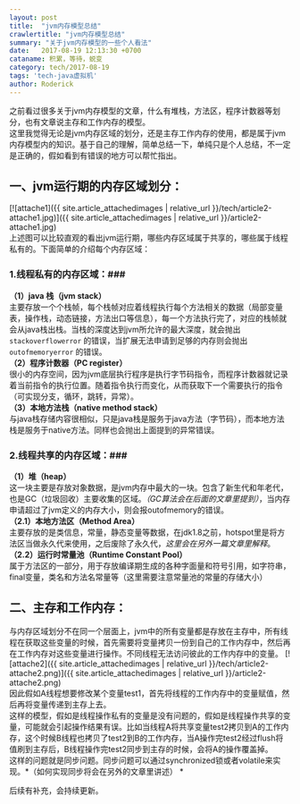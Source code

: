 ```yaml
---
layout: post
title:  "jvm内存模型总结"
crawlertitle: "jvm内存模型总结"
summary: "关于jvm内存模型的一些个人看法"
date:   2017-08-19 12:13:30 +0700
cataname: 积累，等待，蜕变
category: tech/2017-08-19
tags: 'tech-java虚拟机'
author: Roderick
---
```

之前看过很多关于jvm内存模型的文章，什么有堆栈，方法区，程序计数器等划分，也有文章说主存和工作内存的模型。   
这里我觉得无论是jvm内存区域的划分，还是主存工作内存的使用，都是属于jvm内存模型内的知识。基于自己的理解，简单总结一下，单纯只是个人总结，不一定是正确的，假如看到有错误的地方可以帮忙指出。

## 一、jvm运行期的内存区域划分： ##
[![attache1]({{ site.article_attachedimages | relative_url }}/tech/article2-attache1.jpg)]({{ site.article_attachedimages | relative_url }}/article2-attache1.jpg)  
上述图可以比较直观的看出jvm运行期，哪些内存区域属于共享的，哪些属于线程私有的。下面简单的介绍每个内存区域：

### 1.线程私有的内存区域：###
**（1）java 栈（jvm stack）**   
主要存放一个个栈帧，每个栈帧对应着线程执行每个方法相关的数据（局部变量表，操作栈，动态链接，方法出口等信息），每一个方法执行完了，对应的栈帧就会从java栈出栈。当栈的深度达到jvm所允许的最大深度，就会抛出 `stackoverflowerror` 的错误，当扩展无法申请到足够的内存则会抛出 `outofmemoryerror` 的错误。   
**（2）程序计数器（PC register）**   
很小的内存空间，因为jvm底层执行程序是执行字节码指令，而程序计数器就记录着当前指令的执行位置。随着指令执行而变化，从而获取下一个需要执行的指令（可实现分支，循环，跳转，异常）。   
**（3）本地方法栈（native method stack）**   
与java栈存储内容很相似，只是java栈是服务于java方法（字节码），而本地方法栈是服务于native方法。同样也会抛出上面提到的异常错误。  

###  2.线程共享的内存区域：### 
**（1）堆（heap）**   
这一块主要是存放对象数据，是jvm内存中最大的一块。包含了新生代和年老代，也是GC（垃圾回收）主要收集的区域。*（GC算法会在后面的文章里提到）*，当内存申请超过了jvm定义的内存大小，则会报outofmemory的错误。   
**（2.1）本地方法区（Method Area）**   
主要存放的是类信息，常量，静态变量等数据，在jdk1.8之前，hotspot里是将方法区当做永久代来使用，之后废除了永久代，*这里会在另外一篇文章里解释*。   
**（2.2）运行时常量池（Runtime Constant Pool）**   
属于方法区的一部分，用于存放编译期生成的各种字面量和符号引用，如字符串，final变量，类名和方法名常量等（这里需要注意常量池的常量的存储大小）  

## 二、主存和工作内存： ##  
与内存区域划分不在同一个层面上，jvm中的所有变量都是存放在主存中，所有线程在获取这些变量的时候，首先需要将变量拷贝一份到自己的工作内存中，然后再在工作内存对这些变量进行操作。不同线程无法访问彼此的工作内存中的变量。
[![attache2]({{ site.article_attachedimages | relative_url }}/tech/article2-attache2.png)]({{ site.article_attachedimages | relative_url }}/article2-attache2.png)  
因此假如A线程想要修改某个变量test1，首先将线程的工作内存中的变量赋值，然后再将变量传递到主存上去。   
这样的模型，假如是线程操作私有的变量是没有问题的，假如是线程操作共享的变量，可能就会引起操作结果有误。比如当线程A将共享变量test2拷贝到A的工作内存，这个时候B线程也拷贝了test2到B的工作内存，当A操作完test2经过flush将值刷到主存后，B线程操作完test2同步到主存的时候，会将A的操作覆盖掉。   
这样的问题就是同步问题。同步问题可以通过synchronized锁或者volatile来实现。*（如何实现同步将会在另外的文章里讲述）  *

后续有补充，会持续更新。
